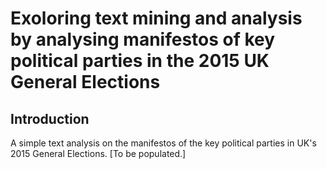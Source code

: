 # Exoloring text mining and analysis by analysing manifestos of key political parties in the 2015 UK General Elections

## Introduction
A simple text analysis on the manifestos of the key political parties in UK's 2015 General Elections.
[To be populated.]
